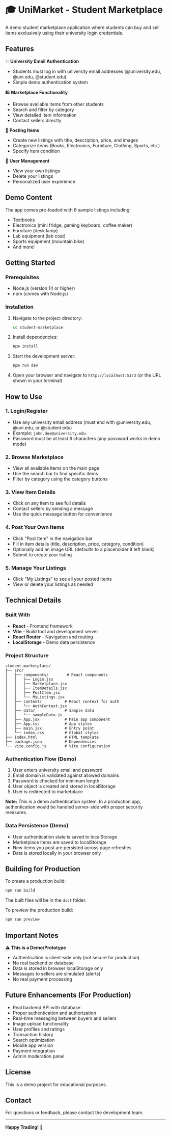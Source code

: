 # 🎓 UniMarket - Student Marketplace

A demo student marketplace application where students can buy and sell items exclusively using their university login credentials.

## Features

✨ **University Email Authentication**
- Students must log in with university email addresses (@university.edu, @uni.edu, @student.edu)
- Simple demo authentication system

🛍️ **Marketplace Functionality**
- Browse available items from other students
- Search and filter by category
- View detailed item information
- Contact sellers directly

📝 **Posting Items**
- Create new listings with title, description, price, and images
- Categorize items (Books, Electronics, Furniture, Clothing, Sports, etc.)
- Specify item condition

👤 **User Management**
- View your own listings
- Delete your listings
- Personalized user experience

## Demo Content

The app comes pre-loaded with 8 sample listings including:
- Textbooks
- Electronics (mini fridge, gaming keyboard, coffee maker)
- Furniture (desk lamp)
- Lab equipment (lab coat)
- Sports equipment (mountain bike)
- And more!

## Getting Started

### Prerequisites

- Node.js (version 14 or higher)
- npm (comes with Node.js)

### Installation

1. Navigate to the project directory:
   ```bash
   cd student-marketplace
   ```

2. Install dependencies:
   ```bash
   npm install
   ```

3. Start the development server:
   ```bash
   npm run dev
   ```

4. Open your browser and navigate to `http://localhost:5173` (or the URL shown in your terminal)

## How to Use

### 1. Login/Register
- Use any university email address (must end with @university.edu, @uni.edu, or @student.edu)
- Example: `john.doe@university.edu`
- Password must be at least 6 characters (any password works in demo mode)

### 2. Browse Marketplace
- View all available items on the main page
- Use the search bar to find specific items
- Filter by category using the category buttons

### 3. View Item Details
- Click on any item to see full details
- Contact sellers by sending a message
- Use the quick message button for convenience

### 4. Post Your Own Items
- Click "Post Item" in the navigation bar
- Fill in item details (title, description, price, category, condition)
- Optionally add an image URL (defaults to a placeholder if left blank)
- Submit to create your listing

### 5. Manage Your Listings
- Click "My Listings" to see all your posted items
- View or delete your listings as needed

## Technical Details

### Built With
- **React** - Frontend framework
- **Vite** - Build tool and development server
- **React Router** - Navigation and routing
- **LocalStorage** - Demo data persistence

### Project Structure
```
student-marketplace/
├── src/
│   ├── components/        # React components
│   │   ├── Login.jsx
│   │   ├── Marketplace.jsx
│   │   ├── ItemDetails.jsx
│   │   ├── PostItem.jsx
│   │   └── MyListings.jsx
│   ├── context/          # React context for auth
│   │   └── AuthContext.jsx
│   ├── data/             # Sample data
│   │   └── sampleData.js
│   ├── App.jsx           # Main app component
│   ├── App.css           # App styles
│   ├── main.jsx          # Entry point
│   └── index.css         # Global styles
├── index.html            # HTML template
├── package.json          # Dependencies
└── vite.config.js        # Vite configuration
```

### Authentication Flow (Demo)
1. User enters university email and password
2. Email domain is validated against allowed domains
3. Password is checked for minimum length
4. User object is created and stored in localStorage
5. User is redirected to marketplace

**Note:** This is a demo authentication system. In a production app, authentication would be handled server-side with proper security measures.

### Data Persistence (Demo)
- User authentication state is saved to localStorage
- Marketplace items are saved to localStorage
- New items you post are persisted across page refreshes
- Data is stored locally in your browser only

## Building for Production

To create a production build:

```bash
npm run build
```

The built files will be in the `dist` folder.

To preview the production build:

```bash
npm run preview
```

## Important Notes

⚠️ **This is a Demo/Prototype**
- Authentication is client-side only (not secure for production)
- No real backend or database
- Data is stored in browser localStorage only
- Messages to sellers are simulated (alerts)
- No real payment processing

## Future Enhancements (For Production)

- Real backend API with database
- Proper authentication and authorization
- Real-time messaging between buyers and sellers
- Image upload functionality
- User profiles and ratings
- Transaction history
- Search optimization
- Mobile app version
- Payment integration
- Admin moderation panel

## License

This is a demo project for educational purposes.

## Contact

For questions or feedback, please contact the development team.

---

**Happy Trading!** 🎉



